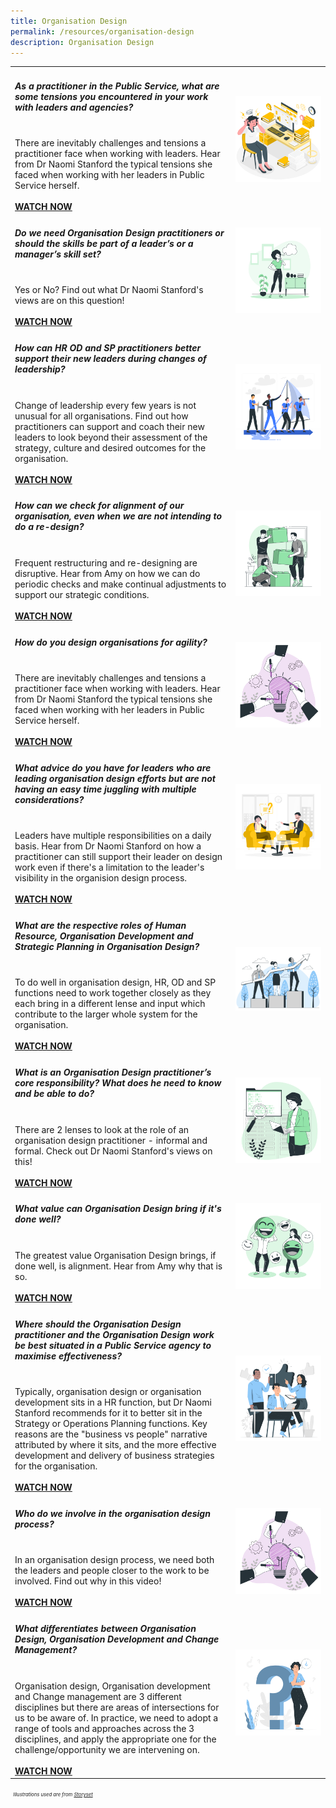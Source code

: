 ```yaml
---
title: Organisation Design
permalink: /resources/organisation-design
description: Organisation Design
---
```

<table><col width="70%"><col width="30%">

<tr><td><h5><b>As a practitioner in the Public Service, what are some tensions you encountered in your work with leaders and agencies? </b> </h5><br>
There are inevitably challenges and tensions a practitioner face when working with leaders. Hear from Dr Naomi Stanford the typical tensions she faced when working with her leaders in Public Service herself.<br><br><a href ="https://vimeo.com/363214549/f7c60c79c1" target="_blank"><b>WATCH NOW</b></a></td> <td><img src="/images/stress.jpg"></td></tr>
	
<tr><td><h5><b>Do we need Organisation Design practitioners or should the skills be part of a leader’s or a manager’s skill set? </b> </h5><br>
Yes or No? Find out what Dr Naomi Stanford's views are on this question!<br><br><a href ="https://vimeo.com/363214359/8926a176fc" target="_blank"><b>WATCH NOW</b></a></td> <td><img src="/images/self7.jpg"></td></tr>
	
<tr><td><h5><b>How can HR OD and SP practitioners better support their new leaders during changes of leadership?</b> </h5><br>
Change of leadership every few years is not unusual for all organisations. Find out how practitioners can support and coach their new leaders to look beyond their assessment of the strategy, culture and desired outcomes for the organisation.<br><br><a href ="http://vimeo.com/258724867" target="_blank"><b>WATCH NOW</b></a></td> <td><img src="/images/team9.jpg"></td></tr>
	
<tr><td><h5><b>How can we check for alignment of our organisation, even when we are not intending to do a re-design? </b> </h5><br>
Frequent restructuring and re-designing are disruptive. Hear from Amy on how we can do periodic checks and make continual adjustments to support our strategic conditions.<br><br><a href ="http://vimeo.com/258724775" target="_blank"><b>WATCH NOW</b></a></td> <td><img src="/images/team3.jpg"></td></tr>
	
<tr><td><h5><b>How do you design organisations for agility? </b> </h5><br>
There are inevitably challenges and tensions a practitioner face when working with leaders. Hear from Dr Naomi Stanford the typical tensions she faced when working with her leaders in Public Service herself.<br><br><a href ="https://vimeo.com/363214549/f7c60c79c1" target="_blank"><b>WATCH NOW</b></a></td> <td><img src="/images/lightbulb3.jpg"></td></tr>
		
<tr><td><h5><b>What advice do you have for leaders who are leading organisation design efforts but are not having an easy time juggling with multiple considerations? </b> </h5><br>
Leaders have multiple responsibilities on a daily basis. Hear from Dr Naomi Stanford on how a practitioner can still support their leader on design work even if there's a limitation to the leader's visibility in the organision design process.<br><br><a href ="https://vimeo.com/363214483/60664385a0" target="_blank"><b>WATCH NOW</b></a></td> <td><img src="/images/consulting3.jpg"></td></tr>
	
<tr><td><h5><b>What are the respective roles of Human Resource, Organisation Development and Strategic Planning in Organisation Design? </b> </h5><br>
To do well in organisation design, HR, OD and SP functions need to work together closely as they each bring in a different lense and input which contribute to the larger whole system for the organisation.<br><br><a href ="http://vimeo.com/258724830" target="_blank"><b>WATCH NOW</b></a></td> <td><img src="/images/teamarrow.jpg"></td></tr>
	
<tr><td><h5><b>What is an Organisation Design practitioner’s core responsibility? What does he need to know and be able to do?  </b> </h5><br>
There are 2 lenses to look at the role of an organisation design practitioner - informal and formal. Check out Dr Naomi Stanford's views on this!<br><br><a href ="https://vimeo.com/363214417/fa15029ab9" target="_blank"><b>WATCH NOW</b></a></td> <td><img src="/images/search2.jpg"></td></tr>
	
<tr><td><h5><b>What value can Organisation Design bring if it's done well?</b> </h5><br>
The greatest value Organisation Design brings, if done well, is alignment. Hear from Amy why that is so.<br><br><a href ="http://vimeo.com/258724749" target="_blank"><b>WATCH NOW</b></a></td> <td><img src="/images/engage3.jpg"></td></tr>
	
<tr><td><h5><b>Where should the Organisation Design practitioner and the Organisation Design work be best situated in a Public Service agency to maximise effectiveness?</b> </h5><br>
Typically, organisation design or organisation development sits in a HR function, but Dr Naomi Stanford recommends for it to better sit in the Strategy or Operations Planning functions. Key reasons are the "business vs people" narrative attributed by where it sits, and the more effective development and delivery of business strategies for the organisation.<br><br><a href ="https://vimeo.com/363214635/bf8847eb28" target="_blank"><b>WATCH NOW</b></a></td> <td><img src="/images/team6.jpg"></td></tr>
	
<tr><td><h5><b>Who do we involve in the organisation design process?</b> </h5><br>
In an organisation design process, we need both the leaders and people closer to the work to be involved. Find out why in this video!<br><br><a href ="https://vimeo.com/396844460/9ecf9c0555" target="_blank"><b>WATCH NOW</b></a></td> <td><img src="/images/lightbulb3.jpg"></td></tr>
	
<tr><td><h5><b>What differentiates between Organisation Design, Organisation Development and Change Management? </b> </h5><br>
Organisation design, Organisation development and Change management are 3 different disciplines but there are areas of intersections for us to be aware of. In practice, we need to adopt a range of tools and approaches across the 3 disciplines, and apply the appropriate one for the challenge/opportunity we are intervening on. <br><br><a href ="https://vimeo.com/363214689/a1c3eaf3bd" target="_blank"><b>WATCH NOW</b></a></td> <td><img src="/images/self2.jpg"></td></tr>
	</table>
	<p><h7 style="font-size:0.8vw"><i>&nbsp;&nbsp;Illustrations used are from <a href ="https://storyset.com/people" target="_blank">Storyset</a></i></h7></p>
